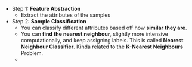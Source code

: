 - Step 1: **Feature Abstraction**
	- Extract the attributes of the samples
- Step 2: **Sample Classification**
	- You can classify different attributes based off how **similar they are**.
	- You can **find the nearest neighbour**, slightly more intensive computationally, and keep assigning labels. This is called **Nearest Neighbour Classifier**. Kinda related to the **K-Nearest Neighbours** Problem.
	- 